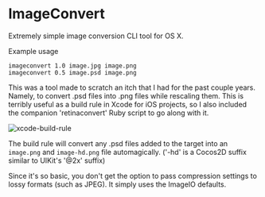 ImageConvert
============

Extremely simple image conversion CLI tool for OS X.

Example usage
```
imageconvert 1.0 image.jpg image.png
imageconvert 0.5 image.psd image.png
```

This was a tool made to scratch an itch that I had for the past couple years. Namely, to convert .psd files into .png files while rescaling them. This is terribly useful as a build rule in Xcode for iOS projects, so I also included the companion 'retinaconvert' Ruby script to go along with it.

![xcode-build-rule](http://files.slembcke.net/upshot/upshot_lOAjEJw0.png)

The build rule will convert any .psd files added to the target into an `image.png` and `image-hd.png` file automagically. ('-hd' is a Cocos2D suffix similar to UIKit's '@2x' suffix)

Since it's so basic, you don't get the option to pass compression settings to lossy formats (such as JPEG). It simply uses the ImageIO defaults.
